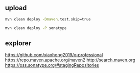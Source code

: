 ## upload
```cmd
mvn clean deploy -Dmaven.test.skip=true

mvn clean deploy -P sonatype
```

## explorer
https://github.com/xiaohong2019/x-professional
https://repo.maven.apache.org/maven2
http://search.maven.org
https://oss.sonatype.org/#stagingRepositories